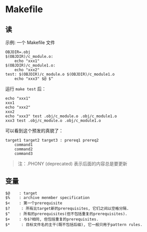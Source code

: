 # Makefile

## 读
示例: 一个 Makefile 文件
```
OBJDIR=.obj
$(OBJDIR)/c_module.o:
	echo "xxx1"
$(OBJDIR)/c_module1.o:
	echo "xxx2"
test: $(OBJDIR)/c_module.o $(OBJDIR)/c_module1.o
	echo "xxx3" $@ $^
```
运行 `make test` 后：
```
echo "xxx1"
xxx1
echo "xxx2"
xxx2
echo "xxx3" test .obj/c_module.o .obj/c_module1.o
xxx3 test .obj/c_module.o .obj/c_module1.o
```
可以看到这个预发的真貌了：
```
target1 target2 target3 : prereq1 prereq2
    command1
    command2
    command3
```

> 注：.PHONY (deprecated) 表示后面的内容总是要更新


## 变量
```
$@    : target
$%    : archive menmber specification
$<    : 第一个prerequisite
$?     : 所有比target新的prerequisites, 它们之间以空格分隔.
$^    : 所有的prerequisites(但不包括重复的prerequisites).
$+    : 与$?相同, 但包括重复的prerequisites.
$*     : 目标文件名的主干(既不包括后缀), 它一般只用于pattern rules.
```
